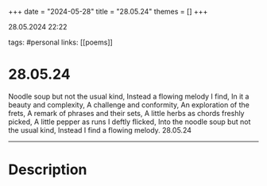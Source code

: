 +++
date = "2024-05-28"
title = "28.05.24"
themes = []
+++

28.05.2024 22:22

tags: #personal
links: [[poems]]

# 28.05.24

Noodle soup but not the usual kind,
Instead a flowing melody I find,
In it a beauty and complexity,
A challenge and conformity,
An exploration of the frets,
A remark of phrases and their sets,
A little herbs as chords freshly picked,
A little pepper as runs I deftly flicked,
Into the noodle soup but not the usual kind,
Instead I find a flowing melody.
28.05.24

---

# Description

